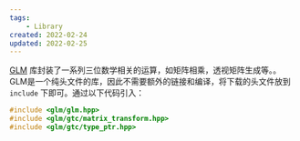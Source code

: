 ```yaml
---
tags:
    - Library
created: 2022-02-24
updated: 2022-02-25
---
```


[GLM](https://glm.g-truc.net/0.9.9/index.html) 库封装了一系列三位数学相关的运算，如矩阵相乘，透视矩阵生成等。。GLM是一个纯头文件的库，因此不需要额外的链接和编译，将下载的头文件放到 `include` 下即可。通过以下代码引入：

```cpp
#include <glm/glm.hpp>
#include <glm/gtc/matrix_transform.hpp>
#include <glm/gtc/type_ptr.hpp>
```


